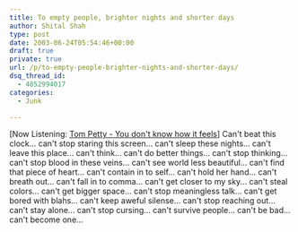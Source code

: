 ```yaml
---
title: To empty people, brighter nights and shorter days
author: Shital Shah
type: post
date: 2003-06-24T05:54:46+00:00
draft: true
private: true
url: /p/to-empty-people-brighter-nights-and-shorter-days/
dsq_thread_id:
  - 4852994017
categories:
  - Junk

---
```

[Now Listening: [Tom Petty - You don't know how it feels][1]] Can't beat this clock... can't stop staring this screen... can't sleep these nights... can't leave this place... can't think... can't do better things... can't stop thinking... can't stop blood in these veins... can't see world less beautiful... can't find that piece of heart... can't contain in to self... can't hold her hand... can't breath out... can't fall in to comma... can't get closer to my sky... can't steal colors... can't get bigger space... can't stop meaningless talk... can't get bored with blahs... can't keep aweful silense... can't stop reaching out... can't stay alone... can't stop cursing... can't survive people... can't be bad... can't become one...

 [1]: http://launch.yahoo.com/musicvideos/player/default.asp?videoID=159186